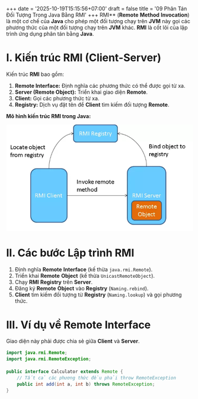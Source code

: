 +++
date = '2025-10-19T15:15:56+07:00'
draft = false
title = '09 Phân Tán Đối Tượng Trong Java Bằng RMI'
+++
RMI** (**Remote** **Method** **Invocation**) là một cơ chế của **Java** cho phép một đối tượng chạy trên **JVM** này gọi các phương thức của một đối tượng chạy trên **JVM** khác. **RMI** là cốt lõi của lập trình ứng dụng phân tán bằng **Java**.

# I. Kiến trúc RMI (Client-Server)
Kiến trúc **RMI** bao gồm:
1.  **Remote Interface:** Định nghĩa các phương thức có thể được gọi từ xa.
2.  **Server (Remote Object):** Triển khai giao diện **Remote**.
3.  **Client:** Gọi các phương thức từ xa.
4.  **Registry:** Dịch vụ đặt tên để **Client** tìm kiếm đối tượng **Remote**.

**Mô hình kiến trúc RMI trong Java:**

![Mô hình kiến trúc RMI trong Java](bai9.png)

# II. Các bước Lập trình RMI
1.  Định nghĩa **Remote** **Interface** (kế thừa `java.rmi.Remote`).
2.  Triển khai **Remote** **Object** (kế thừa `UnicastRemoteObject`).
3.  Chạy **RMI** **Registry** trên **Server**.
4.  Đăng ký **Remote** **Object** vào **Registry** (`Naming.rebind`).
5.  **Client** tìm kiếm đối tượng từ **Registry** (`Naming.lookup`) và gọi phương thức.

# III. Ví dụ về Remote Interface
Giao diện này phải được chia sẻ giữa **Client** và **Server**.

```java
import java.rmi.Remote;
import java.rmi.RemoteException;

public interface Calculator extends Remote {
    // Tất cả các phương thức đều phải throw RemoteException
    public int add(int a, int b) throws RemoteException;
}